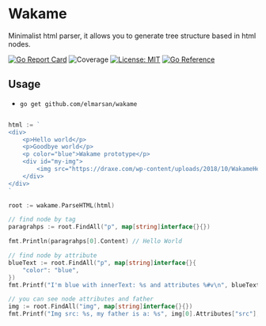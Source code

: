 # Wakame

Minimalist html parser, it allows you to generate tree structure based in html nodes.

[![Go Report Card](https://goreportcard.com/badge/github.com/elmarsan/wakame)](https://goreportcard.com/report/github.com/elmarsan/wakame)
![Coverage](https://img.shields.io/badge/Coverage-98.5%25-brightgreen)
[![License: MIT](https://img.shields.io/badge/License-MIT-yellow.svg)](https://opensource.org/licenses/MIT)
[![Go Reference](https://pkg.go.dev/badge/github.com/elmarsan/wakame.svg)](https://pkg.go.dev/github.com/elmarsan/wakame)

## Usage

- `go get github.com/elmarsan/wakame`


```go

html := `
<div>
	<p>Hello world</p>
	<p>Goodbye world</p>
	<p color="blue">Wakame prototype</p>
	<div id="my-img">
		<img src="https://draxe.com/wp-content/uploads/2018/10/WakameHeader.jpg" class="img-class" alt="Wakame photo" /> 
	</div>
</div>
`

root := wakame.ParseHTML(html)

// find node by tag
paragrahps := root.FindAll("p", map[string]interface{}{})

fmt.Println(paragrahps[0].Content) // Hello World

// find node by attribute
blueText := root.FindAll("p", map[string]interface{}{
	"color": "blue",
})
fmt.Printf("I'm blue with innerText: %s and attributes %#v\n", blueText[0].Content, blueText[0].Attributes)

// you can see node attributes and father
img := root.FindAll("img", map[string]interface{}{})
fmt.Printf("Img src: %s, my father is a: %s", img[0].Attributes["src"], img[0].Parent.Tag)

```
